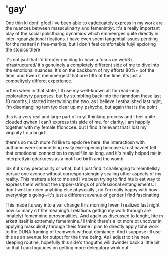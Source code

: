 # 'gay'

One thin kI dont' gfeel i've been able  to eadqeuately express in my work are the nuances between massculinarty and femenintiyt. it's a really  important play of the social policthcing dynamics which emmeerges quite directly  in inter-rgoanziational rleations. i have even soem tangential issues pending for  the matterii n  free-marikts, but  I don't  feel comfortable fulyl epxloring the stopics there

it's not jsut that  i'd brepfer my blog to have a focus on  web3 i nfrastructured/ it's  genuinely a completely different side of me to dive into  the emotional nuances. It's on the backburn of my efforts 80%+ pof the time, and  hwen  it  memmergest that one fifth of the time, it's just a compeltyely differet experience.

orften when in that state, I'll use my well-known alt for read-only explorattoyry purposes. but by stumbling back into the famndom these last 10 months, i started itnertwining the two. as I believe I estbalished last nght, I'm disentangling tem tyo  clear up  my  pshyche,  but again that is  the point

this is a very real and large part  of m yt  lthinking process and I feel quite  clouded qwhen I can't express this side of me. for clarity, i am happily together with  my female ffionccee. but I find  it relevant that I lost  my virginity t o a bi girl.

there's so much more I'd like to epxloree here. the interactiosn with authumn were sommething really eye-opening  becuase iJ ust havnet felt  that emotioonal connection to myself in so long. and  it's really helped me in interprettyin gdarkness as a motif od birth and the womb

Idk if it's my perosnality  or what, but I just find it challenging to relentlellsly persue one avenue without corresponsidnginly scaling other aspects of my reality. This  matters a lot to me and I've been trying to find hte b est way to express them without the utpper-strings of professional entanglements.  I  don't wnt tor need anyhting else physcially , nd I'm really happy  with how everythign's going—it's just a  different avenue of gender I find fascinating

This made its way  into a var change this morning hwen I realized last night how so many o f hte meaningful relations gettign my work through are innatelyt fememnine perosonalities. And again as discussed to lenght,  hte m arkett itself is  extremely fememnine./ I think  there's a lot more ot uncover  in applying masculinity through theis frame
I plan  to directly  apply tohe work to the DUNA framing of teamwork without domiance.  And i suppose i;ll use this as an avenue  for output for the time being. As I adjust to t he new sleeping routine,  hopefully this side's thoguths will dwinder back a little bit so that I can foguuces on getting more delegatory wrok out 
